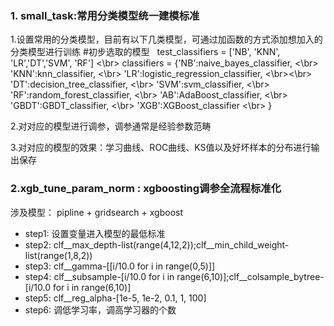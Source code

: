 ### 1. small_task:常用分类模型统一建模标准
1.设置常用的分类模型，目前有以下几类模型，可通过加函数的方式添加想加入的分类模型进行训练
 #初步选取的模型
    test_classifiers = ['NB', 'KNN', 'LR','DT','SVM', 'RF'] <\br>
    classifiers = {'NB':naive_bayes_classifier,   <\br>
                   'KNN':knn_classifier,  <\br>
                   'LR':logistic_regression_classifier,  <\br><\br>
                   'DT':decision_tree_classifier,    <\br>
                   'SVM':svm_classifier,    <\br>
                   'RF':random_forest_classifier,   <\br>
                   'AB':AdaBoost_classifier,    <\br>
                   'GBDT':GBDT_classifier,    <\br>
                   'XGB':XGBoost_classifier   <\br>
        }


2.对对应的模型进行调参，调参通常是经验参数范畴

3.对对应的模型的效果：学习曲线、ROC曲线、KS值以及好坏样本的分布进行输出保存



### 2.xgb_tune_param_norm : xgboosting调参全流程标准化
涉及模型： pipline + gridsearch + xgboost
+ step1: 设置变量进入模型的最低标准
+ step2: clf__max_depth-list(range(4,12,2));clf__min_child_weight-list(range(1,8,2))
+ step3: clf__gamma-[[i/10.0 for i in range(0,5)]]
+ step4: clf__subsample-[i/10.0 for i in range(6,10)];clf__colsample_bytree-[i/10.0 for i in range(6,10)]
+ step5: clf__reg_alpha-[1e-5, 1e-2, 0.1, 1, 100]
+ step6: 调低学习率，调高学习器的个数

